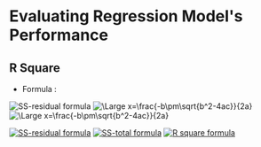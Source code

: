 # Evaluating Regression Model's Performance

## R Square 

- Formula : 

<img src="https://latex.codecogs.com/svg.latex?\Large;SS_{res}=SUM((y_i - \hat{y_{i}})^2))" title="SS-residual formula" />
<img src="https://latex.codecogs.com/svg.latex?\Large;R^2=1-\frac{SS_{res}}{SS_{tot}}" title="\Large x=\frac{-b\pm\sqrt{b^2-4ac}}{2a}" />


<img src="https://latex.codecogs.com/svg.latex?\Large;R^2=1-\frac{SS_{res}}{SS_{tot}}" title="\Large x=\frac{-b\pm\sqrt{b^2-4ac}}{2a}" />


<a href="https://www.codecogs.com/eqnedit.php?latex=\LARGE;{\color{Golden}SS_{res}=SUM((y_i;-;\hat{y_{i}})^2))}" target="_blank"><img src="https://latex.codecogs.com/png.latex?\LARGE;{\color{Golden}SS_{res}=SUM((y_i;-;\hat{y_{i}})^2))}" title="SS-residual formula" /></a>
<a href="https://www.codecogs.com/eqnedit.php?latex=\LARGE;{\color{Golden}SS_{tot}=SUM((y_i;-;y_{avg})^2))}" target="_blank"><img src="https://latex.codecogs.com/png.latex?\LARGE;{\color{Golden}SS_{tot}=SUM((y_i;-;y_{avg})^2))}" title="SS-total formula" /></a>
<a href="https://www.codecogs.com/eqnedit.php?latex=\LARGE;{\color{Golden}R^2=1-\frac{SS_{res}}{SS_{tot}}}" target="_blank"><img src="https://latex.codecogs.com/png.latex?\LARGE;{\color{Golden}R^2=1-\frac{SS_{res}}{SS_{tot}}}" title="R square formula" /></a>
